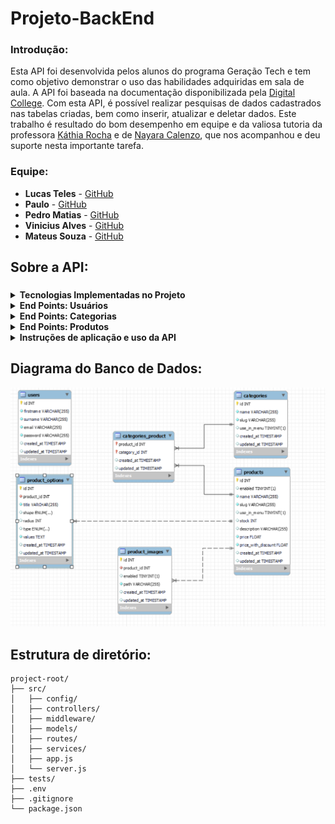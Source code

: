# Projeto-BackEnd

### Introdução:
Esta API foi desenvolvida pelos alunos do programa Geração Tech e tem como objetivo demonstrar o uso das habilidades adquiridas em sala de aula. A API foi baseada na documentação disponibilizada pela [Digital College](https://github.com/digitalcollegebr). Com esta API, é possível realizar pesquisas de dados cadastrados nas tabelas criadas, bem como inserir, atualizar e deletar dados. Este trabalho é resultado do bom desempenho em equipe e da valiosa tutoria da professora [Káthia Rocha](https://github.com/techcomkathia) e de [Nayara Calenzo](#), que nos acompanhou e deu suporte nesta importante tarefa.



### Equipe:

- **Lucas Teles** - [GitHub](https://github.com/magicianLucas)
- **Paulo** - [GitHub](https://github.com/paulomtx)
- **Pedro Matias** - [GitHub](https://github.com/PedroMatias1998)
- **Vinicius Alves** - [GitHub](https://github.com/Vicore123)
- **Mateus Souza** - [GitHub](https://github.com/MattSouza14)


## Sobre a API:

###
<details>
 <summary><strong>Tecnologias Implementadas no Projeto</strong></summary><br>

- *Node.js* - possibilita a execução JS em um servidor
- *Express.js* - Framework para criar rotas de API.
- *Dotenv* - Biblioteca para gerenciar variáveis de ambiente.
- *Nodemon* - Reinicia o servidor a cada alteração.
- *MySql* - Para a criação de tabelas, diagramas, inserts e consultas.
- *Railway* - Gerenciamento do banco de dados na nuvem.
- *MySQL12* - Driver MySQL necessário para Sequelize.
- *Sequelize* - ORM para manipular dados sql em JS
- *JWT* - Biblioteca para gerenciar tokens JWT.
- *JEST* - Framework de testes para JavaScript.
- *--save-dev* - Adiciona nodemon e jest

</details>

<details>
 <summary><strong>End Points: Usuários</strong></summary><br>

```
método: GET  
descrição: Retorna a estrutura de armazenamento que usa hashing para proteger informações, como senhas.
  
endpoint: http://localhost:8080/v1/users  

============================================================================================================================

método: GET  
descrição: Retorna o usuário pelo ID. Se o usuário for encontrado, o status da resposta é 200 com os dados do usuário.
 Se o usuário não for encontrado, o status da resposta é 404 com uma mensagem de erro.
 
endpoint: http://localhost:8080/v1/user/31  

============================================================================================================================

método: POST  
descrição: Cria um novo usuário. O corpo da solicitação deve conter os dados do usuário. Se a criação for bem-sucedida,
 o status da resposta é 201 com os dados do novo usuário.

endpoint: http://localhost:8080/v1/users  

============================================================================================================================

método: PUT  
descrição: Atualiza os detalhes de um usuário existente pelo ID. O corpo da solicitação deve conter os dados atualizados do
usuário. Se a atualização for bem-sucedida, o status da resposta é 200 com os dados atualizados do usuário.
Se o usuário não for encontrado, o status da resposta é 404.

endpoint: http://localhost:8080/v1/users/:id  

============================================================================================================================

método: DELETE  
descrição: Deleta um usuário pelo ID. Se a exclusão for bem-sucedida, o status da resposta é 204 e não há corpo de resposta.
 Se o usuário não for encontrado, o status da resposta é 404.

endpoint: http://localhost:8080/v1/users/:id  

============================================================================================================================

método: POST  
descrição: Realiza o login do usuário. O corpo da solicitação deve conter as credenciais do usuário (geralmente e-mail e senha).
 Se o login for bem-sucedido, o status da resposta é 200 com um token de autenticação. Se as credenciais estiverem incorretas,
 o status da resposta é 401.

endpoint: http://localhost:8080/v1/user/token  



```
  
</details>

<details>
 <summary><strong>End Points: Categorias</strong></summary><br>

```
método: GET  
descrição: Retorna uma lista de todas as categorias disponíveis.

endpoint: http://localhost:8080/v1/search  

============================================================================================================================

método: GET  
descrição: Retorna os detalhes de uma categoria específica pelo ID. Se a categoria for encontrada, o status da resposta é 200
com os dados da categoria. Se a categoria não for encontrada, o status da resposta é 404 com uma mensagem de erro.

endpoint: http://localhost:8080/v1/:id  

============================================================================================================================

método: POST  
descrição: Cria uma nova categoria. O corpo da solicitação deve conter os dados da nova categoria. Este endpoint requer um
token de autenticação. Se a criação for bem-sucedida, o status da resposta é 201 com os dados da nova categoria.

endpoint: http://localhost:8080/v1/create  

============================================================================================================================

método: PUT  
descrição: Atualiza os detalhes de uma categoria existente pelo ID. O corpo da solicitação deve conter os dados atualizados
da categoria. Este endpoint requer um token de autenticação. Se a atualização for bem-sucedida, o status da resposta é 200
com os dados atualizados da categoria. Se a categoria não for encontrada, o status da resposta é 404.

endpoint: http://localhost:8080/v1/:id  

============================================================================================================================

método: DELETE  
descrição: Deleta uma categoria pelo ID. Este endpoint requer um token de autenticação. Se a exclusão for bem-sucedida,
o status da resposta é 204 e não há corpo de resposta. Se a categoria não for encontrada, o status da resposta é 404.
 
endpoint: http://localhost:8080/v1/:id

```
  
</details>
<details>
 <summary><strong>End Points: Produtos</strong></summary><br>

```

método: GET  
descrição: Retorna uma lista de todos os produtos disponíveis.
  
endpoint: http://localhost:8080/v1/product  

============================================================================================================================

método: GET  
descrição: Retorna os detalhes de um produto específico pelo ID. Se o produto for encontrado, o status da resposta é 200.
Se o produto não for encontrado, o status da resposta é 404 com uma mensagem de erro.

endpoint: http://localhost:8080/v1/product/:id  

============================================================================================================================

método: POST  
descrição: Cria um novo produto. O corpo da solicitação deve conter os dados do produto.
Se a criação for bem-sucedida, o status da resposta é 201 com os dados do novo produto.

endpoint: http://localhost:8080/v1/createproduct  

============================================================================================================================

método: DELETE  
descrição: Deleta um produto pelo ID. Se a exclusão for bem-sucedida, o status da resposta é 204 e não há corpo de resposta.
Se o produto não for encontrado, o status da resposta é 404.

endpoint: http://localhost:8080/v1/product/:id

```
  
</details>

<details>
 <summary><strong>Instruções de aplicação e uso da API</strong></summary><br>
 
Realize o clone do projeto e instale as seguintes dependências:

```
npm install express dotenv nodemon sequelize mysql2 jsonwebtoken jest --save-dev
```

Abra o terminal integrado no arquivo server.js e execute o seguinte comando para abrir a porta:

```
node --env-file=../.env server.js
```

Para uma experiência mais completa e facilitada com nossa API, recomendamos o uso do [Postman](https://www.postman.com/), ferramenta utilizada para explorar, testar e interagir com os endpoints da API de forma e eficiente.

</details>


## Diagrama do Banco de Dados:

![diagrama do banco de dados](src/assets/diagrama.png)




## Estrutura de diretório:
```
project-root/
├── src/
│   ├── config/
│   ├── controllers/
│   ├── middleware/
│   ├── models/
│   ├── routes/
│   ├── services/
│   ├── app.js
│   └── server.js
├── tests/
├── .env
├── .gitignore
└── package.json
```






